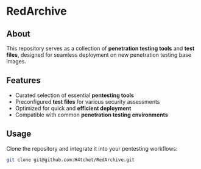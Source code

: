# RedArchive

## About
This repository serves as a collection of **penetration testing tools** and **test files**, designed for seamless deployment on new penetration testing base images.

## Features
- Curated selection of essential **pentesting tools**
- Preconfigured **test files** for various security assessments
- Optimized for quick and **efficient deployment**
- Compatible with common **penetration testing environments**

## Usage
Clone the repository and integrate it into your pentesting workflows:
```sh
git clone git@github.com:H4tchet/RedArchive.git
```
